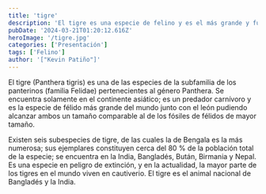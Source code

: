 ```yaml
---
title: 'tigre'
description: 'El tigre es una especie de felino y es el más grande y fuerte de todos los felinos.'
pubDate: '2024-03-21T01:20:12.616Z'
heroImage: '/tigre.jpg'
categories: ['Presentación']
tags: ['Felino']
author: '["Kevin Patiño"]'
---
```


El tigre (Panthera tigris) es una de las especies​ de la subfamilia de los panterinos (familia Felidae) pertenecientes al género Panthera. Se encuentra solamente en el continente asiático; es un predador carnívoro y es la especie de félido más grande del mundo junto con el león pudiendo alcanzar ambos un tamaño comparable al de los fósiles de félidos de mayor tamaño.

Existen seis subespecies de tigre, de las cuales la de Bengala es la más numerosa; sus ejemplares constituyen cerca del 80 % de la población total de la especie; se encuentra en la India, Bangladés, Bután, Birmania y Nepal. Es una especie en peligro de extinción,​ y en la actualidad, la mayor parte de los tigres en el mundo viven en cautiverio. El tigre es el animal nacional de Bangladés y la India.
